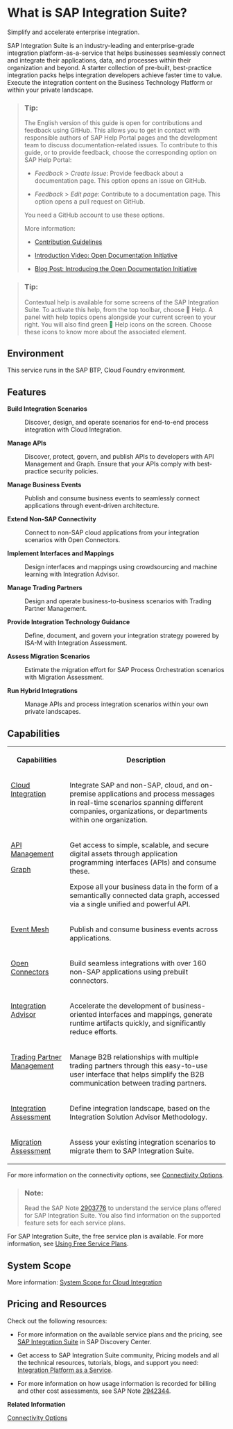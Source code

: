<!-- loio5cc6987511104c418b7cb4c25f3d9cb0 -->

<link rel="stylesheet" type="text/css" href="css/sap-icons.css"/>

# What is SAP Integration Suite?

Simplify and accelerate enterprise integration. 

SAP Integration Suite is an industry-leading and enterprise-grade integration platform-as-a-service that helps businesses seamlessly connect and integrate their applications, data, and processes within their organization and beyond. A starter collection of pre-built, best-practice integration packs helps integration developers achieve faster time to value. Execute the integration content on the Business Technology Platform or within your private landscape.

> ### Tip:  
> The English version of this guide is open for contributions and feedback using GitHub. This allows you to get in contact with responsible authors of SAP Help Portal pages and the development team to discuss documentation-related issues. To contribute to this guide, or to provide feedback, choose the corresponding option on SAP Help Portal:
> 
> -   *Feedback* \> *Create issue*: Provide feedback about a documentation page. This option opens an issue on GitHub.
> 
> -   *Feedback* \> *Edit page*: Contribute to a documentation page. This option opens a pull request on GitHub.
> 
> 
> You need a GitHub account to use these options.
> 
> More information:
> 
> -   [Contribution Guidelines](https://help.sap.com/docs/open-documentation-initiative/contribution-guidelines/readme.html)
> 
> -   [Introduction Video: Open Documentation Initiative](https://www.youtube.com/watch?v=WJ0oarMlVW4)
> 
> -   [Blog Post: Introducing the Open Documentation Initiative](https://blogs.sap.com/2021/05/20/introducing-the-open-documentation-initiative/)

> ### Tip:  
> Contextual help is available for some screens of the SAP Integration Suite. To activate this help, from the top toolbar, choose <span class="SAP-icons-V5"></span> Help. A panel with help topics opens alongside your current screen to your right. You will also find green <span style="color:#007833;"><span class="SAP-icons-V5"></span></span> Help icons on the screen. Choose these icons to know more about the associated element.



## Environment

This service runs in the SAP BTP, Cloud Foundry environment.



## Features


<dl>
<dt><b>

Build Integration Scenarios 

</b></dt>
<dd>

Discover, design, and operate scenarios for end-to-end process integration with Cloud Integration.



</dd><dt><b>

Manage APIs 

</b></dt>
<dd>

Discover, protect, govern, and publish APIs to developers with API Management and Graph. Ensure that your APIs comply with best-practice security policies.



</dd><dt><b>

Manage Business Events 

</b></dt>
<dd>

Publish and consume business events to seamlessly connect applications through event-driven architecture.



</dd><dt><b>

Extend Non-SAP Connectivity 

</b></dt>
<dd>

Connect to non-SAP cloud applications from your integration scenarios with Open Connectors.



</dd><dt><b>

Implement Interfaces and Mappings 

</b></dt>
<dd>

Design interfaces and mappings using crowdsourcing and machine learning with Integration Advisor.



</dd><dt><b>

Manage Trading Partners 

</b></dt>
<dd>

Design and operate business-to-business scenarios with Trading Partner Management.



</dd><dt><b>

Provide Integration Technology Guidance 

</b></dt>
<dd>

Define, document, and govern your integration strategy powered by ISA-M with Integration Assessment.



</dd><dt><b>

Assess Migration Scenarios 

</b></dt>
<dd>

Estimate the migration effort for SAP Process Orchestration scenarios with Migration Assessment.



</dd><dt><b>

Run Hybrid Integrations 

</b></dt>
<dd>

Manage APIs and process integration scenarios within your own private landscapes.



</dd>
</dl>



<a name="loio5cc6987511104c418b7cb4c25f3d9cb0__section_t2h_p31_yfb"/>

## Capabilities


<table>
<tr>
<th valign="top">

Capabilities

</th>
<th valign="top">

Description

</th>
</tr>
<tr>
<td valign="top">

[Cloud Integration](50-Development/development-de1ae81.md#loiode1ae814218247c6bac4975cb486e431__section_Cloud_Integration)

</td>
<td valign="top">

Integrate SAP and non-SAP, cloud, and on-premise applications and process messages in real-time scenarios spanning different companies, organizations, or departments within one organization.

</td>
</tr>
<tr>
<td valign="top">

[API Management](50-Development/development-de1ae81.md#loiode1ae814218247c6bac4975cb486e431__section_APIM)

[Graph](https://help.sap.com/docs/graph)

</td>
<td valign="top">

Get access to simple, scalable, and secure digital assets through application programming interfaces \(APIs\) and consume these.

Expose all your business data in the form of a semantically connected data graph, accessed via a single unified and powerful API.

</td>
</tr>
<tr>
<td valign="top">

[Event Mesh](event-mesh-3129673.md)

</td>
<td valign="top">

Publish and consume business events across applications.

</td>
</tr>
<tr>
<td valign="top">

[Open Connectors](https://help.openconnectors.ext.hana.ondemand.com/home)

</td>
<td valign="top">

Build seamless integrations with over 160 non-SAP applications using prebuilt connectors.

</td>
</tr>
<tr>
<td valign="top">

[Integration Advisor](50-Development/development-de1ae81.md#loiode1ae814218247c6bac4975cb486e431__section_Integration_Advisor)

</td>
<td valign="top">

Accelerate the development of business-oriented interfaces and mappings, generate runtime artifacts quickly, and significantly reduce efforts.

</td>
</tr>
<tr>
<td valign="top">

[Trading Partner Management](50-Development/development-de1ae81.md#loiode1ae814218247c6bac4975cb486e431__section_TPM)

</td>
<td valign="top">

Manage B2B relationships with multiple trading partners through this easy-to-use user interface that helps simplify the B2B communication between trading partners.

</td>
</tr>
<tr>
<td valign="top">

[Integration Assessment](https://help.sap.com/viewer/36eacbcb75de48a48717090574ba16d0/Cloud/en-US/)

</td>
<td valign="top">

Define integration landscape, based on the Integration Solution Advisor Methodology.

</td>
</tr>
<tr>
<td valign="top">

[Migration Assessment](migration-assessment-5c5e50e.md)

</td>
<td valign="top">

Assess your existing integration scenarios to migrate them to SAP Integration Suite.

</td>
</tr>
</table>

For more information on the connectivity options, see [Connectivity Options](connectivity-options-93d82e8.md).

> ### Note:  
> Read the SAP Note [2903776](https://me.sap.com/notes/2903776) to understand the service plans offered for SAP Integration Suite. You also find information on the supported feature sets for each service plans.

For SAP Integration Suite, the free service plan is available. For more information, see [Using Free Service Plans](https://help.sap.com/products/BTP/65de2977205c403bbc107264b8eccf4b/524e1081d8dc4b0f9d055a6bec383ec3.html?locale=en-US&q=trial).



<a name="loio5cc6987511104c418b7cb4c25f3d9cb0__section_vl2_jrm_jcc"/>

## System Scope

More information: [System Scope for Cloud Integration](system-scope-for-cloud-integration-8ea3822.md)



<a name="loio5cc6987511104c418b7cb4c25f3d9cb0__section_j3h_p31_yfb"/>

## Pricing and Resources

Check out the following resources:

-   For more information on the available service plans and the pricing, see [SAP Integration Suite](https://discovery-center.cloud.sap/serviceCatalog/integration-suite?region=all) in SAP Discovery Center.

-   Get access to SAP Integration Suite community, Pricing models and all the technical resources, tutorials, blogs, and support you need: [Integration Platform as a Service](https://www.sap.com/products/integration-suite.html).

-   For more information on how usage information is recorded for billing and other cost assessments, see SAP Note [2942344](https://me.sap.com/notes/2942344).


**Related Information**  


[Connectivity Options](connectivity-options-93d82e8.md "SAP Integration Suite provides you with a comprehensive set of options to connect to SAP and non-SAP systems.")

